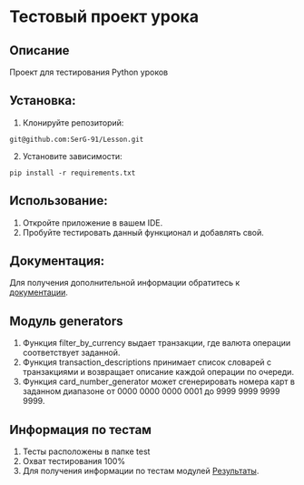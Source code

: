 # Тестовый проект урока


## Описание
Проект для тестирования Python уроков


## Установка:
1. Клонируйте репозиторий:

```git@github.com:SerG-91/Lesson.git```

2. Установите зависимости:
```
pip install -r requirements.txt
```
## Использование:

1. Откройте приложение в вашем IDE.
2. Пробуйте тестировать данный функционал и добавлять свой.


## Документация:

Для получения дополнительной информации обратитесь к [документации](docs/README.md).

## Модуль generators

1. Функция filter_by_currency выдает транзакции, где валюта операции соответствует заданной.
2. Функция transaction_descriptions принимает список словарей с транзакциями и возвращает описание каждой операции по очереди.
3. Функция card_number_generator может сгенерировать номера карт в заданном диапазоне от 0000 0000 0000 0001 до 9999 9999 9999 9999.

## Информация по тестам

1. Тесты расположены в папке test
2. Охват тестирования 100%
3. Для получения информации по тестам модулей [Результаты](C:/Users/Sergey/PycharmProjects/Lesson1/htmlcov/index.html).
